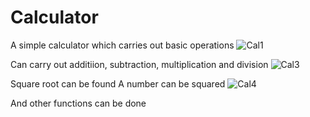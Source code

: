 # Calculator

A simple calculator which carries out basic operations
![Cal1](https://github.com/Dudura101/Calculator/assets/139543886/30afe69d-c9e9-4a75-aa9e-020acd1a98af)

Can carry out additiion, subtraction, multiplication and division
![Cal3](https://github.com/Dudura101/Calculator/assets/139543886/37e13935-b4b9-4fa2-bc6d-70331464e9e6)

Square root can be found
A number can be squared
![Cal4](https://github.com/Dudura101/Calculator/assets/139543886/35d62788-7f6f-4420-b8ce-687a742f0b6b)

And other functions can be done





